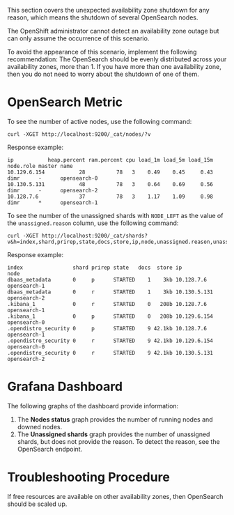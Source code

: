 This section covers the unexpected availability zone shutdown for any reason, which means the shutdown of several OpenSearch nodes.

The OpenShift administrator cannot detect an availability zone outage but can only assume the occurrence of this scenario.

To avoid the appearance of this scenario, implement the following recommendation: The OpenSearch should be evenly distributed across your availability zones, more than 1. If you have more than one availability zone, then you do not need to worry about the shutdown of one of them.

# OpenSearch Metric

To see the number of active nodes, use the following command:

```
curl -XGET http://localhost:9200/_cat/nodes/?v
```

Response example:

```
ip           heap.percent ram.percent cpu load_1m load_5m load_15m node.role master name
10.129.6.154           28          78   3    0.49    0.45     0.43 dimr      -      opensearch-0
10.130.5.131           48          78   3    0.64    0.69     0.56 dimr      -      opensearch-2
10.128.7.6             37          78   3    1.17    1.09     0.98 dimr      *      opensearch-1
```

To see the number of the unassigned shards with `NODE_LEFT` as the value of the `unassigned.reason` column, use the following command:

```
curl -XGET http://localhost:9200/_cat/shards?v&h=index,shard,prirep,state,docs,store,ip,node,unassigned.reason,unassigned.details
```

Response example:

```
index                shard prirep state   docs  store ip           node
dbaas_metadata       0     p      STARTED    1    3kb 10.128.7.6   opensearch-1
dbaas_metadata       0     r      STARTED    1    3kb 10.130.5.131 opensearch-2
.kibana_1            0     r      STARTED    0   208b 10.128.7.6   opensearch-1
.kibana_1            0     p      STARTED    0   208b 10.129.6.154 opensearch-0
.opendistro_security 0     p      STARTED    9 42.1kb 10.128.7.6   opensearch-1
.opendistro_security 0     r      STARTED    9 42.1kb 10.129.6.154 opensearch-0
.opendistro_security 0     r      STARTED    9 42.1kb 10.130.5.131 opensearch-2
```

# Grafana Dashboard

The following graphs of the dashboard provide information:

1.  The **Nodes status** graph provides the number of running nodes and downed nodes.
1.  The **Unassigned shards** graph provides the number of unassigned shards, but does not provide the reason. To detect the reason, see the OpenSearch endpoint.

# Troubleshooting Procedure

If free resources are available on other availability zones, then OpenSearch should be scaled up.